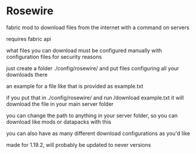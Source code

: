# Rosewire

fabric mod to download files from the internet with a command on servers

requires fabric api

what files you can download must be configured manually with configuration files for security reasons

just create a folder ./config/rosewire/ and put files configuring all your downloads there

an example for a file like that is provided as example.txt

if you put that in ./config/rosewire/ and run /download example.txt it will download the file in your main server folder

you can change the path to anything in your server folder, so you can download like mods or datapacks with this

you can also have as many different download configurations as you'd like

made for 1.19.2, will probably be updated to never versions